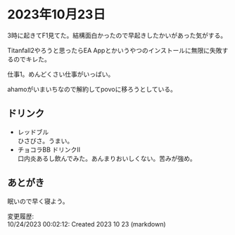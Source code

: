 # 2023年10月23日

3時に起きてF1見てた。結構面白かったので早起きしたかいがあった気がする。

Titanfall2やろうと思ったらEA Appとかいうやつのインストールに無限に失敗するのでキレた。

仕事1。めんどくさい仕事がいっぱい。

ahamoがいまいちなので解約してpovoに移ろうとしている。

## ドリンク

- レッドブル  
ひさびさ。うまい。
- チョコラBB ドリンクⅡ  
口内炎あるし飲んでみた。あんまりおいしくない。苦みが強め。

## あとがき

眠いので早く寝よう。

変更履歴:  
10/24/2023 00:02:12: Created 2023 10 23 (markdown)  
